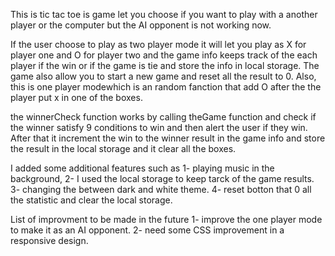 This is tic tac toe is game let you choose if you want to play with a another player or the computer but the AI opponent is not working now.

If the user choose to play as two player mode it will let you play as X for player one and O for player two and the game info keeps track of the each player if the win or if the game is tie and store the info in local storage. The game also allow you to start a new game and reset all the result to 0. Also, this is one player modewhich is an random fanction that add O after the the player put x in one of the boxes.

the winnerCheck function works by calling theGame function and check if the winner satisfy 9 conditions to win and then alert the user if they win. After that it increment the win to the winner result in the game info and store the result in the local storage and it clear all the boxes.


I added some additional features such as 
1- playing music in the background, 
2- I used the local storage to keep tarck of the game results.
3- changing the between dark and white theme.
4- reset botton that 0 all the statistic and clear the local storage.



List of improvment to be made in the future
1- improve the one player mode to make it as an AI opponent.
2- need some CSS improvement in a responsive design.




